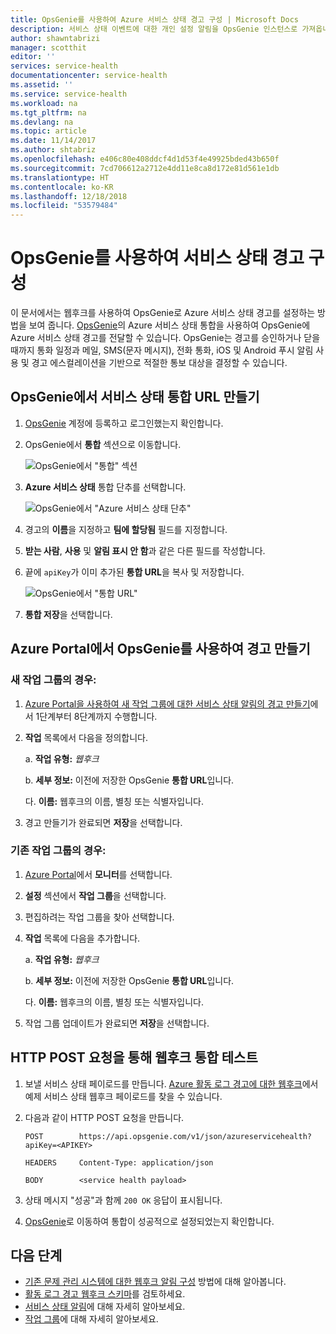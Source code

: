 ```yaml
---
title: OpsGenie를 사용하여 Azure 서비스 상태 경고 구성 | Microsoft Docs
description: 서비스 상태 이벤트에 대한 개인 설정 알림을 OpsGenie 인스턴스로 가져옵니다.
author: shawntabrizi
manager: scotthit
editor: ''
services: service-health
documentationcenter: service-health
ms.assetid: ''
ms.service: service-health
ms.workload: na
ms.tgt_pltfrm: na
ms.devlang: na
ms.topic: article
ms.date: 11/14/2017
ms.author: shtabriz
ms.openlocfilehash: e406c80e408ddcf4d1d53f4e49925bded43b650f
ms.sourcegitcommit: 7cd706612a2712e4dd11e8ca8d172e81d561e1db
ms.translationtype: HT
ms.contentlocale: ko-KR
ms.lasthandoff: 12/18/2018
ms.locfileid: "53579484"
---
```

# <a name="configure-service-health-alerts-with-opsgenie"></a>OpsGenie를 사용하여 서비스 상태 경고 구성

이 문서에서는 웹후크를 사용하여 OpsGenie로 Azure 서비스 상태 경고를 설정하는 방법을 보여 줍니다. [OpsGenie](https://www.opsgenie.com/)의 Azure 서비스 상태 통합을 사용하여 OpsGenie에 Azure 서비스 상태 경고를 전달할 수 있습니다. OpsGenie는 경고를 승인하거나 닫을 때까지 통화 일정과 메일, SMS(문자 메시지), 전화 통화, iOS 및 Android 푸시 알림 사용 및 경고 에스컬레이션을 기반으로 적절한 통보 대상을 결정할 수 있습니다.

## <a name="creating-a-service-health-integration-url-in-opsgenie"></a>OpsGenie에서 서비스 상태 통합 URL 만들기
1.  [OpsGenie](https://www.opsgenie.com/) 계정에 등록하고 로그인했는지 확인합니다.

1.  OpsGenie에서 **통합** 섹션으로 이동합니다.

    ![OpsGenie에서 "통합" 섹션](./media/webhook-alerts/opsgenie-integrations-section.png)

1.  **Azure 서비스 상태** 통합 단추를 선택합니다.

    ![OpsGenie에서 "Azure 서비스 상태 단추"](./media/webhook-alerts/opsgenie-azureservicehealth-button.png)

1.  경고의 **이름**을 지정하고 **팀에 할당됨** 필드를 지정합니다.

1.  **받는 사람**, **사용** 및 **알림 표시 안 함**과 같은 다른 필드를 작성합니다.

1.  끝에 `apiKey`가 이미 추가된 **통합 URL**을 복사 및 저장합니다.

    ![OpsGenie에서 "통합 URL"](./media/webhook-alerts/opsgenie-integration-url.png)

1.  **통합 저장**을 선택합니다.

## <a name="create-an-alert-using-opsgenie-in-the-azure-portal"></a>Azure Portal에서 OpsGenie를 사용하여 경고 만들기
### <a name="for-a-new-action-group"></a>새 작업 그룹의 경우:
1. [Azure Portal을 사용하여 새 작업 그룹에 대한 서비스 상태 알림의 경고 만들기](../azure-monitor/platform/alerts-activity-log-service-notifications.md)에서 1단계부터 8단계까지 수행합니다.

1. **작업** 목록에서 다음을 정의합니다.

    a. **작업 유형:** *웹후크*

    b. **세부 정보:** 이전에 저장한 OpsGenie **통합 URL**입니다.

    다. **이름:** 웹후크의 이름, 별칭 또는 식별자입니다.

1. 경고 만들기가 완료되면 **저장**을 선택합니다.

### <a name="for-an-existing-action-group"></a>기존 작업 그룹의 경우:
1. [Azure Portal](https://portal.azure.com/)에서 **모니터**를 선택합니다.

1. **설정** 섹션에서 **작업 그룹**을 선택합니다.

1. 편집하려는 작업 그룹을 찾아 선택합니다.

1. **작업** 목록에 다음을 추가합니다.

    a. **작업 유형:** *웹후크*

    b. **세부 정보:** 이전에 저장한 OpsGenie **통합 URL**입니다.

    다. **이름:** 웹후크의 이름, 별칭 또는 식별자입니다.

1. 작업 그룹 업데이트가 완료되면 **저장**을 선택합니다.

## <a name="testing-your-webhook-integration-via-an-http-post-request"></a>HTTP POST 요청을 통해 웹후크 통합 테스트
1. 보낼 서비스 상태 페이로드를 만듭니다. [Azure 활동 로그 경고에 대한 웹후크](../azure-monitor/platform/activity-log-alerts-webhook.md)에서 예제 서비스 상태 웹후크 페이로드를 찾을 수 있습니다.

1. 다음과 같이 HTTP POST 요청을 만듭니다.

    ```
    POST        https://api.opsgenie.com/v1/json/azureservicehealth?apiKey=<APIKEY>

    HEADERS     Content-Type: application/json

    BODY        <service health payload>
    ```
1. 상태 메시지 "성공"과 함께 `200 OK` 응답이 표시됩니다.

1. [OpsGenie](https://www.opsgenie.com/)로 이동하여 통합이 성공적으로 설정되었는지 확인합니다.

## <a name="next-steps"></a>다음 단계
- [기존 문제 관리 시스템에 대한 웹후크 알림 구성](service-health-alert-webhook-guide.md) 방법에 대해 알아봅니다.
- [활동 로그 경고 웹후크 스키마](../azure-monitor/platform/activity-log-alerts-webhook.md)를 검토하세요. 
- [서비스 상태 알림](../azure-monitor/platform/service-notifications.md)에 대해 자세히 알아보세요.
- [작업 그룹](../azure-monitor/platform/action-groups.md)에 대해 자세히 알아보세요.